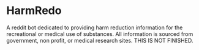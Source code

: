 # HarmRedo
A reddit bot dedicated to providing harm reduction information for the recreational or medical use of substances. All information is sourced from government, non profit, or medical research sites. THIS IS NOT FINISHED. 
